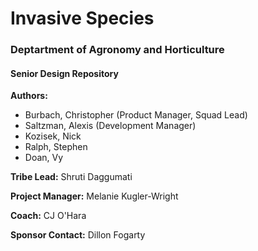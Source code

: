 # Invasive Species
### Deptartment of Agronomy and Horticulture 
#### Senior Design Repository

**Authors:**

- Burbach, Christopher (Product Manager, Squad Lead)
- Saltzman, Alexis (Development Manager)
- Kozisek, Nick
- Ralph, Stephen
- Doan, Vy

**Tribe Lead:** Shruti Daggumati

**Project Manager:** Melanie Kugler-Wright

**Coach:** CJ O'Hara

**Sponsor Contact:** Dillon Fogarty

